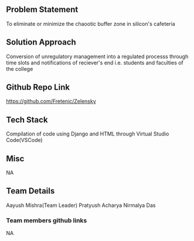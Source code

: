 


## Problem Statement
To eliminate or minimize the chaootic buffer zone in silicon's cafeteria



## Solution Approach
Conversion of unregulatory management into a regulated processs through time slots and notifications of reciever's end i.e. students and faculties of the college


## Github Repo Link
https://github.com/Fretenic/Zelensky


## Tech Stack
Compilation of code using Django and HTML through Virtual Studio Code(VSCode)


## Misc

NA



## Team Details
Aayush Mishra(Team Leader)
Pratyush Acharya 
Nirmalya Das

### Team members github links
NA
